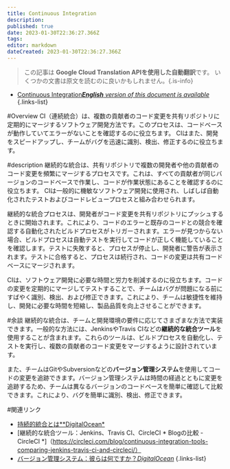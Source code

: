 ```yaml
---
title: Continuous Integration
description: 
published: true
date: 2023-01-30T22:36:27.366Z
tags: 
editor: markdown
dateCreated: 2023-01-30T22:36:27.366Z
---
```


> この記事は **Google Cloud Translation APIを使用した自動翻訳**です。
いくつかの文書は原文を読むのに良いかもしれません。{.is-info}
- [Continuous Integration***English** version of this document is available*](/en/Knowledge-base/Dictionary/continuous-integration)
{.links-list}


#Overview
CI（連続統合）は、複数の貢献者のコード変更を共有リポジトリに定期的にマージするソフトウェア開発方法です。このプロセスは、コードベースが動作していてエラーがないことを確認するのに役立ちます。 CIはまた、開発をスピードアップし、チームがバグを迅速に識別、検出、修正するのに役立ちます。

#description
継続的な統合は、共有リポジトリで複数の開発者や他の貢献者のコード変更を頻繁にマージするプロセスです。これは、すべての貢献者が同じバージョンのコードベースで作業し、コードが作業状態にあることを確認するのに役立ちます。 CIは一般的に機敏なソフトウェア開発に使用され、しばしば自動化されたテストおよびコードレビュープロセスと組み合わせられます。

継続的な統合プロセスは、開発者がコード変更を共有リポジトリにプッシュするときに開始されます。これにより、コードのエラーと既存のコードとの競合を確認する自動化されたビルドプロセスがトリガーされます。エラーが見つからない場合、ビルドプロセスは自動テストを実行してコードが正しく機能していることを確認します。テストに失敗すると、プロセスが停止し、開発者に警告が表示されます。テストに合格すると、プロセスは続行され、コードの変更は共有コードベースにマージされます。

CIは、ソフトウェア開発に必要な時間と労力を削減するのに役立ちます。コードの変更を定期的にマージしてテストすることで、チームはバグが問題になる前にすばやく識別、検出、および修正できます。これにより、チームは敏捷性を維持し、開発に必要な時間を短縮し、製品品質を向上させることができます。

#余談
継続的な統合は、チームと開発環境の要件に応じてさまざまな方法で実装できます。一般的な方法には、JenkinsやTravis CIなどの**継続的な統合ツール**を使用することが含まれます。これらのツールは、ビルドプロセスを自動化し、テストを実行し、複数の貢献者のコード変更をマージするように設計されています。

また、チームはGitやSubversionなどの**バージョン管理システム**を使用してコードの変更を追跡できます。バージョン管理システムは時間の経過とともに変更を追跡するため、チームは異なるバージョンのコードベースを簡単に確認して比較できます。これにより、バグを簡単に識別、検出、修正できます。

#関連リンク
- [持続的統合とは**DigitalOcean*](https://www.digitalocean.com/community/tutorials/what-is-continuous-integration)
- [継続的な統合ツール：Jenkins、Travis CI、CircleCI * Blogの比較 - CircleCI *]（https://circleci.com/blog/continuous-integration-tools-comparing-jenkins-travis-ci-and-circleci/）
- [バージョン管理システム：彼らは何ですか？*DigitalOcean*](https://www.digitalocean.com/community/tutorials/version-control-systems-what-are-they)
{.links-list}